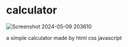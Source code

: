 # calculator

![Screenshot 2024-05-09 203610](https://github.com/MDAkmal0786/calculator/assets/128128594/bddf25be-e399-4d4d-a31f-3ec4f84cdd84)

a simple calculator made by html css javascript
